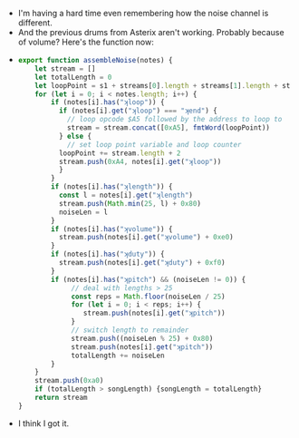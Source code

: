 - I'm having a hard time even remembering how the noise channel is different.
- And the previous drums from Asterix aren't working. Probably because of volume? Here's the function now:
- ```js
  export function assembleNoise(notes) {
      let stream = []
      let totalLength = 0
      let loopPoint = s1 + streams[0].length + streams[1].length + streams[2].length
      for (let i = 0; i < notes.length; i++) {
          if (notes[i].has("ʞloop")) {
            if (notes[i].get("ʞloop") === "ʞend") {
              // loop opcode $A5 followed by the address to loop to
              stream = stream.concat([0xA5], fmtWord(loopPoint))
            } else {
              // set loop point variable and loop counter
            loopPoint += stream.length + 2
            stream.push(0xA4, notes[i].get("ʞloop"))
            }
          }
          if (notes[i].has("ʞlength")) {
            const l = notes[i].get("ʞlength")
            stream.push(Math.min(25, l) + 0x80)
            noiseLen = l
          }
          if (notes[i].has("ʞvolume")) {
            stream.push(notes[i].get("ʞvolume") + 0xe0)
          }
          if (notes[i].has("ʞduty")) {
            stream.push(notes[i].get("ʞduty") + 0xf0)
          }
          if (notes[i].has("ʞpitch") && (noiseLen != 0)) {
               // deal with lengths > 25
               const reps = Math.floor(noiseLen / 25)
               for (let i = 0; i < reps; i++) {
                  stream.push(notes[i].get("ʞpitch"))
               }
               // switch length to remainder
               stream.push((noiseLen % 25) + 0x80)
               stream.push(notes[i].get("ʞpitch"))
               totalLength += noiseLen
          }
      }
      stream.push(0xa0)
      if (totalLength > songLength) {songLength = totalLength}
      return stream
  }
  ```
- I think I got it.